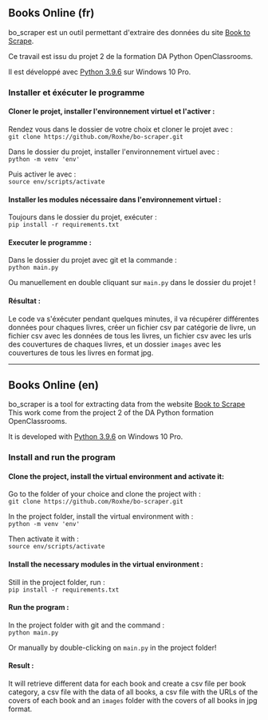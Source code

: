 ## Books Online (fr)

bo_scraper est un outil permettant d'extraire des données du site [Book to Scrape](http://books.toscrape.com/).

Ce travail est issu du projet 2 de la formation DA Python OpenClassrooms.

Il est développé avec [Python 3.9.6](https://www.python.org/downloads/release/python-396/) sur Windows 10 Pro.

### Installer et éxécuter le programme

#### Cloner le projet, installer l'environnement virtuel et l'activer :

Rendez vous dans le dossier de votre choix et cloner le projet avec : \
`git clone https://github.com/Roxhe/bo-scraper.git`

Dans le dossier du projet, installer l'environnement virtuel avec : \
`python -m venv 'env'`

Puis activer le avec : \
`source env/scripts/activate`

#### Installer les modules nécessaire dans l'environnement virtuel :

Toujours dans le dossier du projet, exécuter : \
`pip install -r requirements.txt`

#### Executer le programme :

Dans le dossier du projet avec git et la commande : \
`python main.py`

Ou manuellement en double cliquant sur `main.py` dans le dossier du projet !

#### Résultat :

Le code va s'éxécuter pendant quelques minutes, il va récupérer différentes données pour chaques livres, créer un fichier csv par catégorie de livre, un fichier csv avec les données de tous les livres, un fichier csv avec les urls des couvertures de chaques livres, et un dossier `images` avec les couvertures de tous les livres en format jpg.

---


## Books Online (en)

bo_scraper is a tool for extracting data from the website [Book to Scrape](http://books.toscrape.com/)
This work come from the project 2 of the DA Python formation OpenClassrooms.

It is developed with [Python 3.9.6](https://www.python.org/downloads/release/python-396/) on Windows 10 Pro.

### Install and run the program

#### Clone the project, install the virtual environment and activate it:

Go to the folder of your choice and clone the project with : \
`git clone https://github.com/Roxhe/bo-scraper.git`

In the project folder, install the virtual environment with : \
`python -m venv 'env'`

Then activate it with : \
`source env/scripts/activate`

#### Install the necessary modules in the virtual environment : 

Still in the project folder, run : \
`pip install -r requirements.txt`

#### Run the program :

In the project folder with git and the command : \
`python main.py`

Or manually by double-clicking on `main.py` in the project folder! 

#### Result : 

It will retrieve different data for each book and create a csv file per book category, a csv file with the data of all books, a csv file with the URLs of the covers of each book and an `images` folder with the covers of all books in jpg format.
